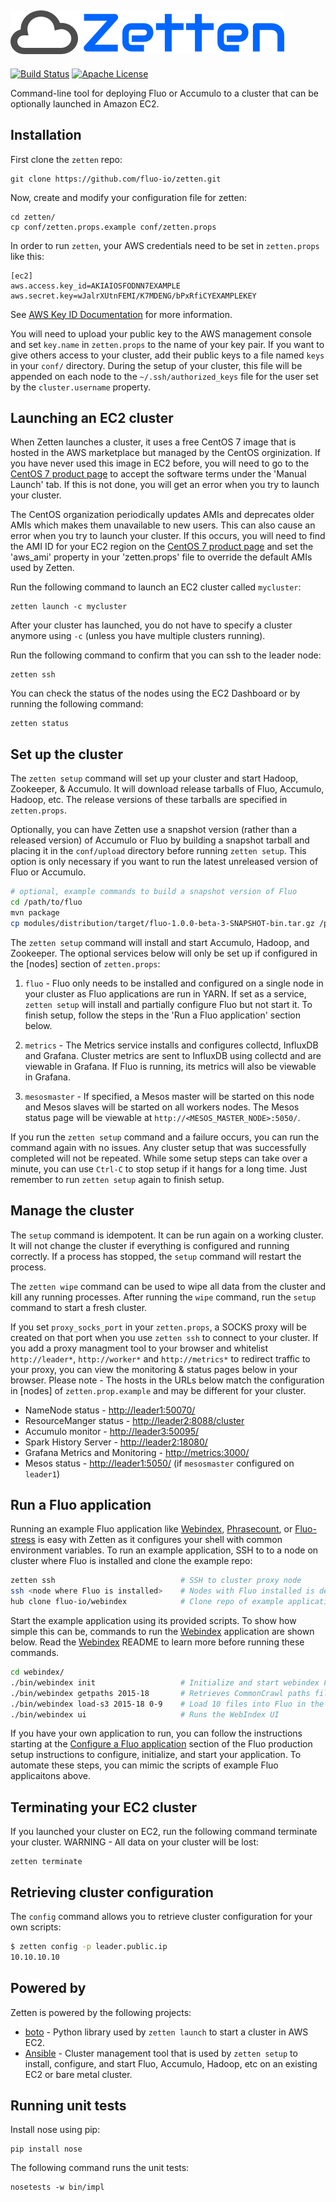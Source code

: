 ![Zetten][logo]
---
[![Build Status][ti]][tl] [![Apache License][li]][ll]

Command-line tool for deploying Fluo or Accumulo to a cluster that can be optionally launched in Amazon EC2.

Installation
------------

First clone the `zetten` repo:

    git clone https://github.com/fluo-io/zetten.git

Now, create and modify your configuration file for zetten:

    cd zetten/
    cp conf/zetten.props.example conf/zetten.props

In order to run `zetten`, your AWS credentials need to be set in `zetten.props` like this:

    [ec2]
    aws.access.key_id=AKIAIOSFODNN7EXAMPLE
    aws.secret.key=wJalrXUtnFEMI/K7MDENG/bPxRfiCYEXAMPLEKEY

See [AWS Key ID Documentation][2] for more information.

You will need to upload your public key to the AWS management console and set `key.name` in `zetten.props`
to the name of your key pair.  If you want to give others access to your cluster, add their public keys to 
a file named `keys` in your `conf/` directory.  During the setup of your cluster, this file will be appended 
on each node to the `~/.ssh/authorized_keys` file for the user set by the `cluster.username` property.

Launching an EC2 cluster
------------------------

When Zetten launches a cluster, it uses a free CentOS 7 image that is hosted in the AWS marketplace but managed
by the CentOS orginization.  If you have never used this image in EC2 before, you will need to go to the 
[CentOS 7 product page][centos7] to accept the software terms under the 'Manual Launch' tab.  If this is not 
done, you will get an error when you try to launch your cluster.

The CentOS organization periodically updates AMIs and deprecates older AMIs which makes them unavailable to 
new users.  This can also cause an error when you try to launch your cluster.  If this occurs, you will need to
find the AMI ID for your EC2 region on the [CentOS 7 product page][centos7] and set the 'aws_ami' property
in your 'zetten.props' file to override the default AMIs used by Zetten.

Run the following command to launch an EC2 cluster called `mycluster`:

    zetten launch -c mycluster

After your cluster has launched, you do not have to specify a cluster anymore using `-c` (unless you have 
multiple clusters running).

Run the following command to confirm that you can ssh to the leader node:

    zetten ssh

You can check the status of the nodes using the EC2 Dashboard or by running the following command:

    zetten status

Set up the cluster
------------------

The `zetten setup` command will set up your cluster and start Hadoop, Zookeeper, & Accumulo.  It will
download release tarballs of Fluo, Accumulo, Hadoop, etc.  The release versions of these tarballs are 
specified in `zetten.props`.

Optionally, you can have Zetten use a snapshot version (rather than a released version) of Accumulo or Fluo by 
building a snapshot tarball and placing it in the `conf/upload` directory before running `zetten setup`.
This option is only necessary if you want to run the latest unreleased version of Fluo or Accumulo.

```bash
# optional, example commands to build a snapshot version of Fluo
cd /path/to/fluo
mvn package
cp modules/distribution/target/fluo-1.0.0-beta-3-SNAPSHOT-bin.tar.gz /path/to/zetten/conf/upload/
```

The `zetten setup` command will install and start Accumulo, Hadoop, and Zookeeper.  The optional 
services below will only be set up if configured in the [nodes] section of `zetten.props`:

1. `fluo` - Fluo only needs to be installed and configured on a single node in your cluster as Fluo
applications are run in YARN.  If set as a service, `zetten setup` will install and partially configure
Fluo but not start it.  To finish setup, follow the steps in the 'Run a Fluo application' section below.

2. `metrics` - The Metrics service installs and configures collectd, InfluxDB and Grafana.  Cluster metrics
are sent to InfluxDB using collectd and are viewable in Grafana.  If Fluo is running, its metrics will also
be viewable in Grafana.

3. `mesosmaster` - If specified, a Mesos master will be started on this node and Mesos slaves will be
started on all workers nodes. The Mesos status page will be viewable at `http://<MESOS_MASTER_NODE>:5050/`.

If you run the `zetten setup` command and a failure occurs, you can run the command again with no issues.
Any cluster setup that was successfully completed will not be repeated.  While some setup steps can take
over a minute, you can use `Ctrl-C` to stop setup if it hangs for a long time.  Just remember to run 
`zetten setup` again to finish setup.

Manage the cluster
------------------

The `setup` command is idempotent.  It can be run again on a working cluster.  It will not change the 
cluster if everything is configured and running correctly.  If a process has stopped, the `setup` 
command will restart the process.

The `zetten wipe` command can be used to wipe all data from the cluster and kill any running processes.
After running the `wipe` command, run the `setup` command to start a fresh cluster.

If you set `proxy_socks_port` in your `zetten.props`, a SOCKS proxy will be created on that port when you
use `zetten ssh` to connect to your cluster.  If you add a proxy managment tool to your browser and
whitelist `http://leader*`, `http://worker*` and `http://metrics*` to redirect traffic to your proxy, you
can view the monitoring & status pages below in your browser. Please note - The hosts in the URLs below match
the configuration in [nodes] of `zetten.prop.example` and may be different for your cluster.

 * NameNode status - [http://leader1:50070/](http://leader1:50070/)
 * ResourceManger status - [http://leader2:8088/cluster](http://leader2:8088/cluster)
 * Accumulo monitor - [http://leader3:50095/](http://leader3:50095/)
 * Spark History Server - [http://leader2:18080/](http://leader2:18080/)
 * Grafana Metrics and Monitoring - [http://metrics:3000/](http://metrics:3000/)
 * Mesos status - [http://leader1:5050/](http://leader1:5050/) (if `mesosmaster` configured on `leader1`)

Run a Fluo application
----------------------

Running an example Fluo application like [Webindex][4], [Phrasecount][5], or [Fluo-stress][6] is easy with
Zetten as it configures your shell with common environment variables.  To run an example application, SSH to
to a node on cluster where Fluo is installed and clone the example repo:

```bash
zetten ssh                            # SSH to cluster proxy node                    
ssh <node where Fluo is installed>    # Nodes with Fluo installed is determined by Zetten config
hub clone fluo-io/webindex            # Clone repo of example application.  Press enter for user/password.
```

Start the example application using its provided scripts.  To show how simple this can be, commands to run
the [Webindex][4] application are shown below.  Read the [Webindex][4] README to learn more before running
these commands.

```bash
cd webindex/      
./bin/webindex init                   # Initialize and start webindex Fluo application
./bin/webindex getpaths 2015-18       # Retrieves CommonCrawl paths file for 2015-18 crawl
./bin/webindex load-s3 2015-18 0-9    # Load 10 files into Fluo in the 0-9 range of 2015-18 crawl
./bin/webindex ui                     # Runs the WebIndex UI
```

If you have your own application to run, you can follow the instructions starting at the 
[Configure a Fluo application][3] section of the Fluo production setup instructions to configure, initialize, 
and start your application.  To automate these steps, you can mimic the scripts of example Fluo applicaitons above.

Terminating your EC2 cluster
----------------------------

If you launched your cluster on EC2, run the following command terminate your cluster.  WARNING - All data on
your cluster will be lost:

    zetten terminate

Retrieving cluster configuration
--------------------------------

The `config` command allows you to retrieve cluster configuration for your own scripts:

```bash
$ zetten config -p leader.public.ip
10.10.10.10
```

Powered by
----------

Zetten is powered by the following projects:

 * [boto] - Python library used by `zetten launch` to start a cluster in AWS EC2.
 * [Ansible] - Cluster management tool that is used by `zetten setup` to install, configure, and start Fluo, Accumulo, 
Hadoop, etc on an existing EC2 or bare metal cluster.

Running unit tests
------------------

Install nose using pip:

    pip install nose

The following command runs the unit tests:

    nosetests -w bin/impl

[centos7]: https://aws.amazon.com/marketplace/ordering?productId=b7ee8a69-ee97-4a49-9e68-afaee216db2e
[2]: http://docs.aws.amazon.com/AWSSimpleQueueService/latest/SQSGettingStartedGuide/AWSCredentials.html
[3]: https://github.com/fluo-io/fluo/blob/master/docs/prod-fluo-setup.md#configure-a-fluo-application
[4]: https://github.com/fluo-io/webindex
[5]: https://github.com/fluo-io/phrasecount
[6]: https://github.com/fluo-io/fluo-stress
[7]: conf/zetten.props.example
[boto]: http://boto.cloudhackers.com/en/latest/
[Ansible]: https://www.ansible.com/
[ti]: https://travis-ci.org/fluo-io/zetten.svg?branch=master
[tl]: https://travis-ci.org/fluo-io/zetten
[li]: http://img.shields.io/badge/license-ASL-blue.svg
[ll]: https://github.com/fluo-io/zetten/blob/master/LICENSE
[logo]: contrib/zetten-logo.png
